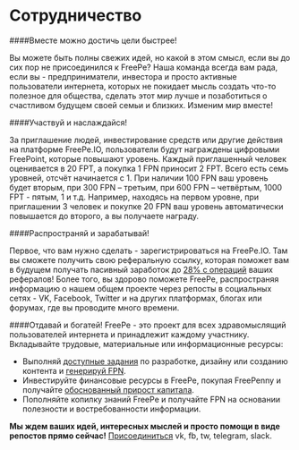 # Сотрудничество
####Вместе можно достичь цели быстрее!

Вы можете быть полны свежих идей, но какой в этом смысл, если вы до сих пор не присоединился к FreePe? Наша команда всегда вам рада, если вы - предприниматели, инвестора и просто активные пользователи интернета, которых не покидает мысль создать что-то полезное для общества, сделать этот мир лучше и позаботиться о счастливом будущем своей семьи и близких.
 Изменим мир вместе!

####Участвуй и наслаждайся!

За приглашение людей, инвестирование средств или другие действия на платформе FreePe.IO, пользователи будут награждены цифровыми FreePoint, которые повышают уровень. Каждый приглашенный человек оценивается в 20 FPT, а покупка 1 FPN приносит 2 FPT. Всего есть семь уровней, отсчёт начинается с 1. При наличии 100 FPN ваш уровень будет вторым, при 300 FPN – третьим, при 600 FPN – четвёртым, 1000 FPT - пятым, 1 и т.д.
Например, находясь на первом уровне, при приглашении 3 человек и покупке 20 FPN ваш уровень автоматически повышается до второго, а вы получаете награду.

####Распространяй и зарабатывай!

Первое, что вам нужно сделать - зарегистрироваться на FreePe.IO. Там вы сможете получить свою реферальную ссылку, которая поможет вам в будущем получать пасивный заработок до [28% с операций](https://freepe.info/ru/polzovatelskoe_soglashenie.html) ваших рефералов! 
Более того, вы здорово поможете FreePe, распространяя информацию о нашем общем проекте через репосты в социальных сетях - VK, Facebook, Twitter и на других платформах, блогах или форумах, где вы проводите много времени. 


####Отдавай и богатей!
FreePe - это проект для всех здравомыслящий пользователей интернета и принадлежит каждому участнику. Вкладывайте трудовые, материальные или информационные ресурсы:
* Выполняй [доступные задания](https://pintask.me/board/vPsfuf2sawcaDyt6b) по разработке, дизайну или созданию контента и [генерируй FPN](https://freepe.info/ru/generatsiya.html).
* Инвестируйте финансовые ресурсы в FreePe, покупая FreePenny и получайте [обоснованный прирост капитала](https://docs.google.com/spreadsheets/d/15qjeMWLIXKBcD7hW5LufVvJnaPi1_A1x69Iu8WOBMTw/edit?usp=sharing). 
* Пополняйте копилку знаний FreePe и получайте FPN на основании полезности и востребованности информации.

**Мы ждем ваших идей, интересных мыслей и просто помощи в виде репостов прямо сейчас!**
[Присоединиться](http://freepe.co) vk, fb, tw, telegram, slack.
